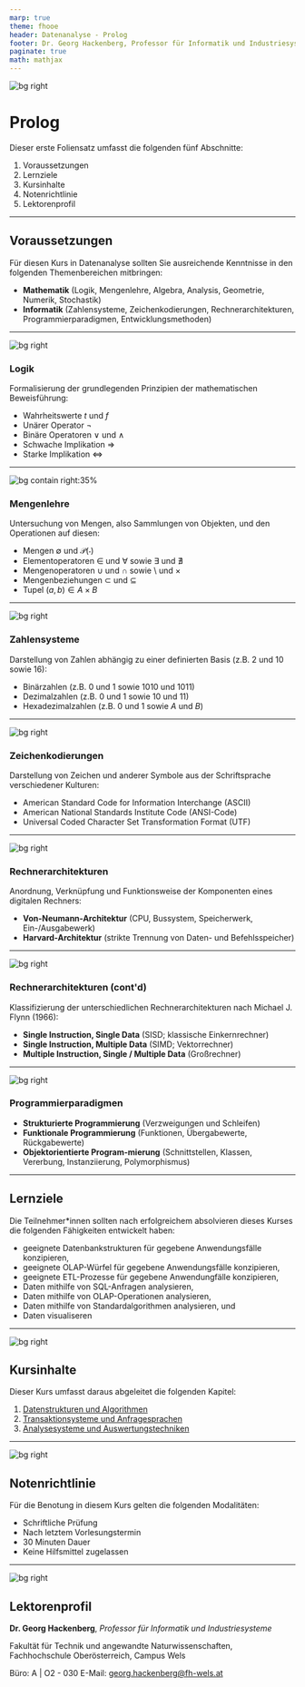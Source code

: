 ```yaml
---
marp: true
theme: fhooe
header: Datenanalyse - Prolog
footer: Dr. Georg Hackenberg, Professor für Informatik und Industriesysteme
paginate: true
math: mathjax
---
```


![bg right](./Titelbild.png)

# Prolog

Dieser erste Foliensatz umfasst die folgenden fünf Abschnitte:

1. Voraussetzungen
1. Lernziele
1. Kursinhalte
1. Notenrichtlinie
1. Lektorenprofil

---

## Voraussetzungen

Für diesen Kurs in Datenanalyse sollten Sie ausreichende Kenntnisse in den folgenden Themenbereichen mitbringen:

- **Mathematik** (Logik, Mengenlehre, Algebra, Analysis, Geometrie, Numerik, Stochastik)
- **Informatik** (Zahlensysteme, Zeichenkodierungen, Rechnerarchitekturen, Programmierparadigmen, Entwicklungsmethoden)

---

![bg right](./Logik.png)

### Logik

Formalisierung der grundlegenden Prinzipien der mathematischen Beweisführung:

- Wahrheitswerte $t$ und $f$
- Unärer Operator $\neg$
- Binäre Operatoren $\vee$ und $\wedge$
- Schwache Implikation $\Rightarrow$
- Starke Implikation $\Leftrightarrow$

---

![bg contain right:35%](./Mengenlehre.png)

### Mengenlehre

Untersuchung von Mengen, also Sammlungen von Objekten, und den Operationen auf diesen:

- Mengen $\emptyset$ und $\mathcal{P}(\cdot)$
- Elementoperatoren $\in$ und $\forall$ sowie $\exists$ und $\nexists$
- Mengenoperatoren $\cup$ und $\cap$ sowie $\setminus$ und $\times$
- Mengenbeziehungen $\subset$ und $\subseteq$
- Tupel $(a, b) \in A \times B$

---

![bg right](./Zahlensysteme.png)

### Zahlensysteme

Darstellung von Zahlen abhängig zu einer definierten Basis (z.B. 2 und 10 sowie 16):

- Binärzahlen (z.B. $0$ und $1$ sowie $1010$ und $1011$)
- Dezimalzahlen (z.B. $0$ und $1$ sowie $10$ und $11$)
- Hexadezimalzahlen (z.B. $0$ und $1$ sowie $A$ und $B$)

---

![bg right](./Zeichenkodierungen.png)

### Zeichenkodierungen

Darstellung von Zeichen und anderer Symbole aus der Schriftsprache verschiedener Kulturen:

- American Standard Code for Information Interchange (ASCII)
- American National Standards Institute Code (ANSI-Code)
- Universal Coded Character Set Transformation Format (UTF)

---

![bg right](./Rechnerarchitektur.png)

### Rechnerarchitekturen

Anordnung, Verknüpfung und Funktionsweise der Komponenten eines digitalen Rechners:

- **Von-Neumann-Architektur** (CPU, Bussystem, Speicherwerk, Ein-/Ausgabewerk)
- **Harvard-Architektur** (strikte Trennung von Daten- und Befehlsspeicher)

---

![bg right](./Flynn.png)

### Rechnerarchitekturen (cont'd)

Klassifizierung der unterschiedlichen Rechnerarchitekturen nach Michael J. Flynn (1966):

- **Single Instruction, Single Data** (SISD; klassische Einkernrechner)
- **Single Instruction, Multiple Data** (SIMD; Vektorrechner)
- **Multiple Instruction, Single / Multiple Data** (Großrechner)

---

![bg right](./Programmierparadigmen.png)

### Programmierparadigmen

- **Strukturierte Programmierung** (Verzweigungen und Schleifen)
- **Funktionale Programmierung** (Funktionen, Übergabewerte, Rückgabewerte)
- **Objektorientierte Program-mierung** (Schnittstellen, Klassen, Vererbung, Instanziierung, Polymorphismus)

---

## Lernziele

Die Teilnehmer*innen sollten nach erfolgreichem absolvieren dieses Kurses die folgenden Fähigkeiten entwickelt haben:

- geeignete Datenbankstrukturen für gegebene Anwendungsfälle konzipieren,
- geeignete OLAP-Würfel für gegebene Anwendungsfälle konzipieren,
- geeignete ETL-Prozesse für gegebene Anwendungfälle konzipieren,
- Daten mithilfe von SQL-Anfragen analysieren,
- Daten mithilfe von OLAP-Operationen analysieren,
- Daten mithilfe von Standardalgorithmen analysieren, und
- Daten visualiseren

---

![bg right](./Kursinhalte.png)

## Kursinhalte

Dieser Kurs umfasst daraus abgeleitet die folgenden Kapitel:

1. [Datenstrukturen und Algorithmen](../01_Datenstrukturen_und_Algorithmen/)
1. [Transaktionsysteme und Anfragesprachen](../02_Transaktionsysteme_und_Anfragesprachen/)
1. [Analysesysteme und Auswertungstechniken](../03_Analysesysteme_und_Auswertungstechniken/)

---

![bg right](./Notenrichtlinie.png)

## Notenrichtlinie

Für die Benotung in diesem Kurs gelten die folgenden Modalitäten:

- Schriftliche Prüfung
- Nach letztem Vorlesungstermin
- 30 Minuten Dauer
- Keine Hilfsmittel zugelassen

---

![bg right](./Lektorenprofil.jpg)

## Lektorenprofil

**Dr. Georg Hackenberg**, *Professor für Informatik und Industriesysteme*

Fakultät für Technik und angewandte Naturwissenschaften, Fachhochschule Oberösterreich, Campus Wels

Büro: A | O2 - 030
E-Mail: georg.hackenberg@fh-wels.at